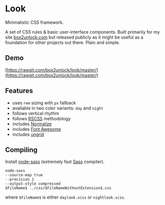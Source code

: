 Look
====

Minimalistic CSS framework.

A set of CSS rules & basic user-interface components. Built primarily for my 
site [box2unlock.com](https://box2unlock.com/) but released publicly as it might 
be useful as a foundation for other projects out there. Plain and simple.

Demo
----

[https://rawgit.com/box2unlock/look/master/](https://rawgit.com/box2unlock/look/master/)

Features
--------

- uses `rem` sizing with `px` fallback
- available in two color variants: `day` and `night`
- follows vertical rhythm
- follows [RSCSS](http://rscss.io/) methodology
- includes [Normalize](https://necolas.github.io/normalize.css/)
- includes [Font Awesome](http://fontawesome.io/)
- includes [ungrid](http://chrisnager.github.io/ungrid/)

Compiling
---------

Install [node-sass](https://github.com/sass/node-sass) (extremely 
fast [Sass](http://sass-lang.com/) compiler).

```
node-sass
--source-map true
--precision 2
--output-style compressed
$FileName$ ../css/$FileNameWithoutExtension$.css
```

where `$FileName$` is either `daylook.scss` or `nightlook.scss`.
